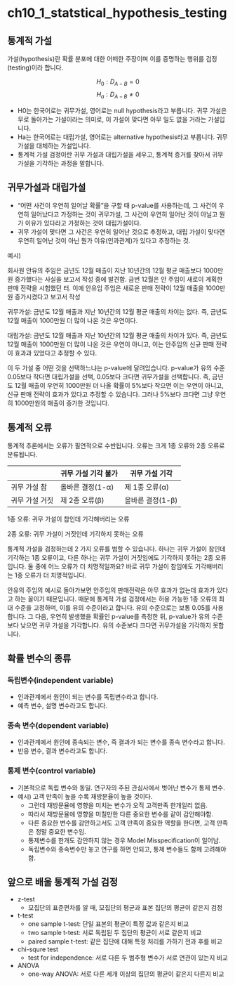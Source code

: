 # ch10_1_statstical_hypothesis_testing

## 통계적 가설

가설(hypothesis)란 확률 분포에 대한 어떠한 주장이며 이를 증명하는 행위를 검정(testing)이라 합니다.

$$H_{0}: D_{A-B}=0$$
$$H_{a}: D_{A-B}\neq0$$

- H0는 한국어로는 귀무가설, 영어로는 null hypothesis라고 부릅니다. 귀무 가설은 무로 돌아가는 가설이라는 의미로, 이 가설이 맞다면 아무 일도 없을 거라는 가설입니다.
- Ha는 한국어로는 대립가설, 영어로는 alternative hypothesis라고 부릅니다. 귀무가설을 대체하는 가설입니다.
- 통계적 가설 검정이란 귀무 가설과 대립가설을 세우고, 통계적 증거를 찾아서 귀무 가설을 기각하는 과정을 말합니다.

## 귀무가설과 대립가설

- “어떤 사건이 우연히 일어날 확률”을 구할 때 p-value를 사용하는데, 그 사건이 우연히 일어났다고 가정하는 것이 귀무가설, 그 사건이 우연히 일어난 것이 아닐고 뭔가 이유가 있다라고 가정하는 것이 대립가설이다.
- 귀무 가설이 맞다면 그 사건은 우연히 일어난 것으로 추정하고, 대립 가설이 맞다면 우연히 일어난 것이 아닌 뭔가 이유(인과관계)가 있다고 추정하는 것.

예시)

회사원 안유의 주임은 금년도 12월 매출이 지난 10년간의 12월 평균 매출보다 1000만원 증가했다는 사실을 보고서 작성 중에 발견함. 금번 12월은 안 주임이 새로이 계획한 판매 전략을 시험했던 터. 이에 안유임 주임은 새로운 판매 전략이 12월 매출을 1000만원 증가시켰다고 보고서 작성

귀무가설: 금년도 12월 매출과 지난 10년간의 12월 평균 매출의 차이는 없다. 즉, 금년도 12월 매출이 1000만원 더 많이 나온 것은 우연이다.

대립가설: 금년도 12월 매출과 지난 10년간의 12월 평균 매출의 차이가 있다. 즉, 금년도 12월 매출이 1000만원 더 많이 나온 것은 우연이 아니고, 이는 안주임의 신규 판매 전략이 효과과 있었다고 추정할 수 있다.

이 두 가설 중 어떤 것을 선택하느냐는 p-value에 달려있습니다. p-value가 유의 수준 0.05보다 작다면 대립가설을 선택, 0.05보다 크다면 귀무가설을 선택합니다. 즉, 금년도 12월 매출이 우연히 1000만원 더 나올 확률이 5%보다 작으면 이는 우연이 아니고, 신규 판매 전략이 효과가 있다고 추정할 수 있습니다. 그러나 5%보다 크다면 그냥 우연히 1000만원의 매출이 증가한 것입니다.

## 통계적 오류

통계적 추론에서는 오류가 필연적으로 수반됩니다. 오류는 크게 1종 오류와 2종 오류로 분류됩니다.

|  | 귀무 가설 기각 불가 | 귀무 가설 기각 |
| --- | --- | --- |
| 귀무 가설 참 | 올바른 결정(1-α) | 제 1종 오류(α) |
| 귀무 가설 거짓 | 제 2종 오류(β) | 올바른 결정(1-β) |

1종 오류: 귀무 가설이 참인데 기각해버리는 오류

2종 오류: 귀무 가설이 거짓인데 기각하지 못하는 오류

통계적 가설을 검정하는데 2 가지 오류를 범할 수 있습니다. 하나는 귀무 가설이 참인데 기각하는 1종 오류이고, 다른 하나는 귀무 가설이 거짓임에도 기각하지 못하는 2종 오류입니다. 둘 중에 어느 오류가 더 치명적일까요? 바로 귀무 가설이 참임에도 기각해버리는 1종 오류가 더 치명적입니다.

안유의 주임의 예시로 돌아가보면 안주임의 판매전략은 아무 효과가 없는데 효과가 있다고 하는 꼴이기 때문입니다. 때문에 통계적 가설 검정에서는 허용 가능한 1종 오류의 최대 수준을 고정하며, 이를 유의 수준이라고 합니다. 유의 수준으로는 보통 0.05를 사용합니다. 그 다음, 우연히 발생했을 확률인 p-value를 측정한 뒤, p-value가 유의 수준보다 낮으면 귀무 가설을 기각합니다. 유의 수준보다 크다면 귀무가설을 기각하지 못합니다.

## 확률 변수의 종류 
### 독립변수(independent variable)
- 인과관계에서 원인이 되는 변수를 독립변수라고 합니다. 
- 예측 변수, 설명 변수라고도 합니다.

### 종속 변수(dependent variable)
- 인과관계에서 원인에 종속되는 변수, 즉 결과가 되는 변수를 종속 변수라고 합니다. 
- 반응 변수, 결과 변수라고도 합니다.

### 통제 변수(control variable)
- 기본적으로 독립 변수와 동일. 연구자의 주된 관심사에서 벗어난 변수가 통제 변수.
- 예시) 고객 만족이 높을 수록 재방문율이 높을 것이다. 
    - 그런데 재방문율에 영향을 미치는 변수가 오직 고객만족 한개일리 없음. 
    - 따라서 재방문율에 영향을 미칠만한 다른 중요한 변수를 같이 감안해야함. 
    - 다른 중요한 변수를 감안하고서도 고객 만족이 중요한 역할을 한다면, 고객 만족은 정말 중요한 변수임.
    - 통제변수를 한개도 감안하지 않는 경우 Model Misspecification이 일어남. 
    - 독립변수와 종속변수만 놓고 연구를 하면 안되고, 통제 변수들도 함께 고려해야함.
    

## 앞으로 배울 통계적 가설 검정

- z-test
    - 모집단의 표준편차를 알 때, 모집단의 평균과 표본 집단의 평균이 같은지 검정
- t-test
    - one sample t-test: 단일 표본의 평균이 특정 값과 같은지 비교
    - two sample t-test: 서로 독립된 두 집단의 평균이 서로 같은지 비교
    - paired sample t-test: 같은 집단에 대해 특정 처리를 가하기 전과 후를 비교
- chi-squre test
    - test for independence: 서로 다른 두 범주형 변수가 서로 연관이 있는지 비교
- ANOVA
    - one-way ANOVA: 서로 다른 세개 이상의 집단의 평균이 같은지 다른지 비교
